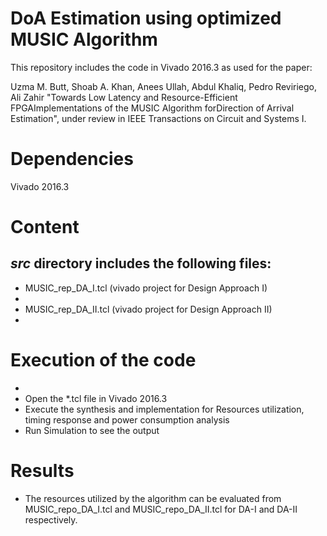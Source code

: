# DoA Estimation using optimized MUSIC Algorithm
This repository includes the code in Vivado 2016.3 as used for the paper:

Uzma M. Butt, Shoab A. Khan, Anees Ullah, Abdul Khaliq, Pedro Reviriego, Ali Zahir "Towards Low Latency and Resource-Efficient FPGAImplementations of the MUSIC Algorithm forDirection of Arrival Estimation", under review in IEEE Transactions on Circuit and Systems I.

# Dependencies

Vivado 2016.3

# Content
*src* directory includes the following files:
- 
- MUSIC_rep_DA_I.tcl (vivado project for Design Approach I)
- 
- MUSIC_rep_DA_II.tcl (vivado project for Design Approach II)
- 


# Execution of the code
- 
-	Open the *.tcl file in Vivado 2016.3
-	Execute the synthesis and implementation for Resources utilization, timing response and power consumption analysis
-	Run Simulation to see the output 

# Results
-	The resources utilized by the algorithm can be evaluated from MUSIC_repo_DA_I.tcl and MUSIC_repo_DA_II.tcl for DA-I and DA-II respectively.
